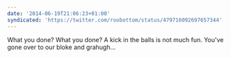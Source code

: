 ```yaml
---
date: '2014-06-19T21:06:23+01:00'
syndicated: 'https://twitter.com/roobottom/status/479716092697657344'
---
```

What you done? What you done? A kick in the balls is not much fun. You've gone over to our bloke and grahugh...
